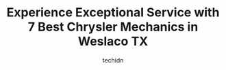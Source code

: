 ---
layout: ampstory
image: https://images.unsplash.com/photo-1632275227519-5a515f53272d?ixlib=rb-4.0.3&ixid=MnwxMjA3fDB8MHxwaG90by1wYWdlfHx8fGVufDB8fHx8&auto=format&fit=crop&w=640&h=853&q=80
author: techidn
featured: false
description: When it comes to finding reliable automotive experts in Weslaco TX, USA, look no further than the 7 best Chrysler Mechanic in the area. With their exceptional skills and dedication to provid
title: Experience Exceptional Service with 7 Best Chrysler Mechanics in Weslaco TX
cover:
   title: Experience Exceptional Service with 7 Best Chrysler Mechanics in Weslaco TX
   subtitle: Rickpate
   background: https://images.unsplash.com/photo-1632275227519-5a515f53272d?ixlib=rb-4.0.3&ixid=MnwxMjA3fDB8MHxwaG90by1wYWdlfHx8fGVufDB8fHx8&auto=format&fit=crop&w=640&h=853&q=80

pages: 
 - layout: thirds
   top: <h1>#1 Ed Payne Chrysler Dodge Jeep RAM Service and Parts</h1>
   bottom: "<p>Craig Blackwell was just completely amazing. His kind demeanor and warm greeting just made me feel so comfortable with my purchase. Also not to be discounted is his impec</p>"
   background: https://www.knot35.com/toplist/wp-content/uploads/2023/06/best-chrysler-mechanic-1-in-weslaco-tx-1685835342.jpeg
   backgroundblur: true
 - layout: thirds
   top: <h1>#2 King Automotive Window Tint Car Audio & Suspension</h1>
   bottom: "<p>2609 Mid Valley Dr, Weslaco, TX 78599, United States</p>"
   background: https://www.knot35.com/toplist/wp-content/uploads/2023/06/best-chrysler-mechanic-2-in-weslaco-tx-1685835342.jpeg
   cta:
      link: https://www.knot35.com/toplist/experience-exceptional-service-with-7-best-chrysler-mechanics-in-weslaco-tx/
      text: Experience Exceptional Service with 7 Best Chrysler Mechanics in Weslaco TX
 - layout: thirds
   top: <h1>#3 Goodyear Auto Service</h1>
   bottom: "<p>1002 N Westgate Dr, Weslaco, TX 78596, United States</p>"
   background: https://www.knot35.com/toplist/wp-content/uploads/2023/06/best-chrysler-mechanic-3-in-weslaco-tx-1685835342.jpeg
   cta:
      link: https://www.knot35.com/toplist/experience-exceptional-service-with-7-best-chrysler-mechanics-in-weslaco-tx/
      text: Experience Exceptional Service with 7 Best Chrysler Mechanics in Weslaco TX
 - layout: thirds
   top: <h1>#4 Escobar Auto Electric & Parts</h1>
   bottom: "<p>1632 Business Hwy 83 E, Weslaco, TX 78596, United States</p>"
   background: https://images.unsplash.com/photo-1613843873231-1447db182f97?ixlib=rb-4.0.3&ixid=MnwxMjA3fDB8MHxwaG90by1wYWdlfHx8fGVufDB8fHx8&auto=format&fit=crop&w=640&h=853&q=80
   cta:
      link: https://www.knot35.com/toplist/experience-exceptional-service-with-7-best-chrysler-mechanics-in-weslaco-tx/
      text: Experience Exceptional Service with 7 Best Chrysler Mechanics in Weslaco TX
 - layout: thirds
   top: <h1>#5 Firestone Complete Auto Care</h1>
   bottom: "<p>525 W Business 83, Weslaco, TX 78596, United States</p>"
   background: https://images.unsplash.com/photo-1547366785-564103df7e13?ixlib=rb-4.0.3&ixid=MnwxMjA3fDB8MHxwaG90by1wYWdlfHx8fGVufDB8fHx8&auto=format&fit=crop&w=640&h=853&q=80
   cta:
      link: https://www.knot35.com/toplist/experience-exceptional-service-with-7-best-chrysler-mechanics-in-weslaco-tx/
      text: Experience Exceptional Service with 7 Best Chrysler Mechanics in Weslaco TX
 - layout: thirds
   top: <h1>#6 Walmart Auto Care Centers</h1>
   bottom: "<p>1310 Texas Blvd N, Weslaco, TX 78599, United States</p>"
   background: https://images.unsplash.com/photo-1595364397663-fca4f075d796?ixlib=rb-4.0.3&ixid=MnwxMjA3fDB8MHxwaG90by1wYWdlfHx8fGVufDB8fHx8&auto=format&fit=crop&w=640&h=853&q=80
   cta:
      link: https://www.knot35.com/toplist/experience-exceptional-service-with-7-best-chrysler-mechanics-in-weslaco-tx/
      text: Experience Exceptional Service with 7 Best Chrysler Mechanics in Weslaco TX
 - layout: thirds
   top: <h1>#7 Valley Auto & Machine Shop</h1>
   bottom: "<p>621 W Business 83, Weslaco, TX 78596, United States</p>"
   background: https://images.unsplash.com/photo-1618556658017-fd9c732d1360?ixlib=rb-4.0.3&ixid=MnwxMjA3fDB8MHxwaG90by1wYWdlfHx8fGVufDB8fHx8&auto=format&fit=crop&w=640&h=853&q=80
   cta:
      link: https://www.knot35.com/toplist/experience-exceptional-service-with-7-best-chrysler-mechanics-in-weslaco-tx/
      text: Experience Exceptional Service with 7 Best Chrysler Mechanics in Weslaco TX
 - layout: thirds
   middle: Continue reading...
   background: https://images.unsplash.com/photo-1580610447943-1bfbef5efe07?ixlib=rb-4.0.3&ixid=MnwxMjA3fDB8MHxwaG90by1wYWdlfHx8fGVufDB8fHx8&auto=format&fit=crop&w=640&h=853&q=80
   cta:
      link: https://www.knot35.com/toplist/experience-exceptional-service-with-7-best-chrysler-mechanics-in-weslaco-tx/
      text: Experience Exceptional Service with 7 Best Chrysler Mechanics in Weslaco TX
      
---